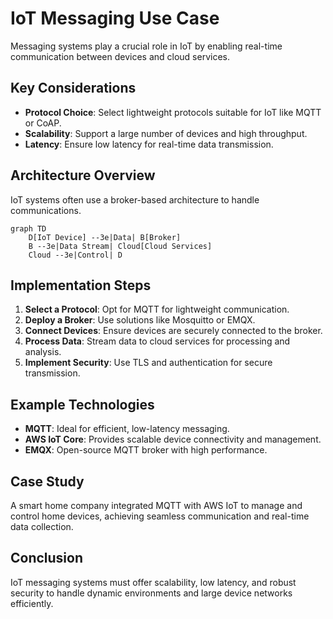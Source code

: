 # IoT Messaging Use Case

Messaging systems play a crucial role in IoT by enabling real-time communication between devices and cloud services.

## Key Considerations

- **Protocol Choice**: Select lightweight protocols suitable for IoT like MQTT or CoAP.
- **Scalability**: Support a large number of devices and high throughput.
- **Latency**: Ensure low latency for real-time data transmission.

## Architecture Overview

IoT systems often use a broker-based architecture to handle communications.

```mermaid
graph TD
    D[IoT Device] -- 3e|Data| B[Broker]
    B -- 3e|Data Stream| Cloud[Cloud Services]
    Cloud -- 3e|Control| D
```

## Implementation Steps

1. **Select a Protocol**: Opt for MQTT for lightweight communication.
2. **Deploy a Broker**: Use solutions like Mosquitto or EMQX.
3. **Connect Devices**: Ensure devices are securely connected to the broker.
4. **Process Data**: Stream data to cloud services for processing and analysis.
5. **Implement Security**: Use TLS and authentication for secure transmission.

## Example Technologies

- **MQTT**: Ideal for efficient, low-latency messaging.
- **AWS IoT Core**: Provides scalable device connectivity and management.
- **EMQX**: Open-source MQTT broker with high performance.

## Case Study

A smart home company integrated MQTT with AWS IoT to manage and control home devices, achieving seamless communication and real-time data collection.

## Conclusion

IoT messaging systems must offer scalability, low latency, and robust security to handle dynamic environments and large device networks efficiently.
